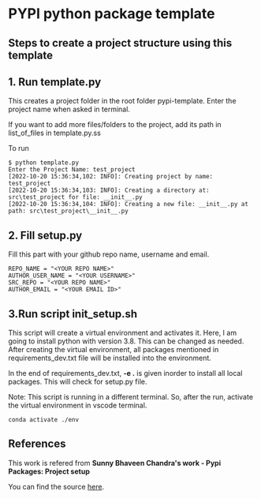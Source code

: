 # PYPI python package template

## Steps to create a project structure using this template

## 1. Run template.py

This creates a project folder in the root folder pypi-template. Enter the project name when asked in terminal.

If you want to add more files/folders   to the project, add its path in list_of_files in template.py.ss

To run 

```
$ python template.py
Enter the Project Name: test_project
[2022-10-20 15:36:34,102: INFO]: Creating project by name: test_project
[2022-10-20 15:36:34,103: INFO]: Creating a directory at: src\test_project for file: __init__.py       
[2022-10-20 15:36:34,104: INFO]: Creating a new file: __init__.py at path: src\test_project\__init__.py
```

## 2. Fill setup.py

Fill this part with your github repo name, username and email.

```
REPO_NAME = "<YOUR REPO NAME>"
AUTHOR_USER_NAME = "<YOUR USERNAME>"
SRC_REPO = "<YOUR REPO NAME>"
AUTHOR_EMAIL = "<YOUR EMAIL ID>"
```

## 3.Run script init_setup.sh

This script will create a virtual environment and activates it. Here, I am going to install python with version 3.8. This can be changed as needed.
After creating the virtual environment, all packages mentioned in requirements_dev.txt file will be installed into the environment.

In the end of requirements_dev.txt, **-e .** is given inorder to install all local packages. This will check for setup.py file. 

Note: This script is running in a different terminal. So, after the run, activate the virtual environment in vscode terminal. 
```
conda activate ./env
```


## References
This work is refered from **Sunny Bhaveen Chandra's work - Pypi Packages: Project setup**

You can find the source [here](https://www.youtube.com/watch?v=X868cWGsrVY&list=PLrdaCCBhU_hlLUujFA5KUjb3yathXilut&index=2).
